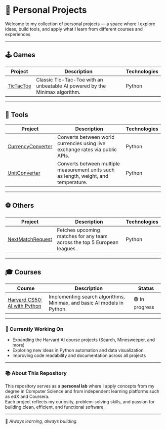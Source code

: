 # 🧠 Personal Projects

Welcome to my collection of personal projects — a space where I explore ideas, build tools, and apply what I learn from different courses and experiences.

---

## 🕹️ Games
| Project | Description | Technologies |
|----------|--------------|---------------|
| [TicTacToe](./Games/TicTacToe) | Classic Tic-Tac-Toe with an unbeatable AI powered by the Minimax algorithm. | Python |

---

## 🧰 Tools
| Project | Description | Technologies |
|----------|--------------|---------------|
| [CurrencyConverter](./Tools/CurrencyConverter) | Converts between world currencies using live exchange rates via public APIs. | Python |
| [UnitConverter](./Tools/UnitConverter) | Converts between multiple measurement units such as length, weight, and temperature. | Python |

---

## ⚽ Others
| Project | Description | Technologies |
|----------|--------------|---------------|
| [NextMatchRequest](./Football/NextMatchRequest) | Fetches upcoming matches for any team across the top 5 European leagues. | Python |

---

## 🎓 Courses
| Course | Description | Status |
|--------|--------------|--------|
| [Harvard CS50: AI with Python](./Courses/Harvard_AI) | Implementing search algorithms, Minimax, and basic AI models in Python. | 🟢 In progress |

---

### 🚧 Currently Working On
- Expanding the Harvard AI course projects (Search, Minesweeper, and more)
- Exploring new ideas in Python automation and data visualization
- Improving code readability and documentation across all projects

---

### 📚 About This Repository
This repository serves as a **personal lab** where I apply concepts from my degree in Computer Science and from independent learning platforms such as edX and Coursera.  
Each project reflects my curiosity, problem-solving skills, and passion for building clean, efficient, and functional software.

---

🧩 *Always learning, always building.*
